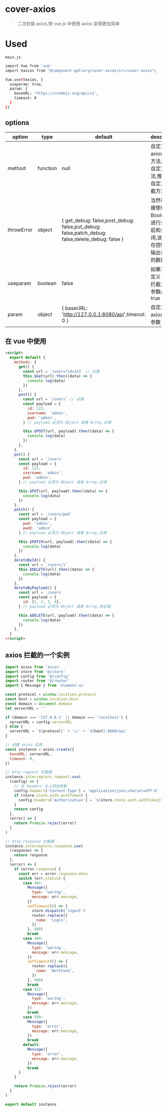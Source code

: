# cover-axios

> 二次封装 axios,使 vue.js 中使用 axios 变得更加简单

# Used

`main.js`

```bash
import Vue from 'vue'
import Vaxios from "@component-gallery/cover-axios/src/cover-axios";

Vue.use(Vaxios, {
  useparam: true,
  param: {
    baseURL: 'https://cnodejs.org/api/v1',
    timeout: 0
  }
})
```

## options

| option     | type     | default                                                                                        | description                                                                          |
| ---------- | -------- | ---------------------------------------------------------------------------------------------- | ------------------------------------------------------------------------------------ |
| method     | function | null                                                                                           | 自定义 axios 拦截方法,如果有自定义的方法,推荐设置自定义的拦截方法                    |
| throwError | object   | { get_debug: false,post_debug: false,put_debug: false,patch_debug: false,delete_debug: false } | 当然可以直接使用 Boolean 值进行全部开启和全部关闭,该作用是在控制台中输出请求到的数据 |
| useparam   | boolean  | false                                                                                          | 如果不想自定义 axios 拦截方法,该参数必须为 true                                      |
| param      | object   | { baseURL: '<http://127.0.0.1:8080/api>',timeout: 0 }                                          | 自定义 axios 拦截参数                                                                |

## 在 vue 中使用

```html
<script>
  export default {
    methods: {
      get() {
        const url = `/users?id=123` // 必填
        this.$Get(url).then((data) => {
          console.log(data)
        })
      },
      post() {
        const url = `/users` // 必填
        const payload = {
          id: 123,
          username: 'admin',
          pwd: 'admin',
        } // payload 必须为 Object 或者 Array,必填

        this.$POST(url, payload).then((data) => {
          console.log(data)
        })
      },
    },
    put() {
      const url = `/users`
      const payload = {
        id: 123,
        username: 'admin',
        pwd: 'admin',
      } // payload 必须为 Object 或者 Array,必填

      this.$PUT(url, payload).then((data) => {
        console.log(data)
      })
    },
    patch() {
      const url = `/users/pwd`
      const payload = {
        pwd: 'admin',
        pwd2: 'admin',
      } // payload 必须为 Object 或者 Array,必填

      this.$PATCH(url, payload).then((data) => {
        console.log(data)
      })
    },
    deleteById() {
      const url = `/users/1`
      this.$DELETE(url).then((data) => {
        console.log(data)
      })
    },
    deleteByPayload() {
      const url = `/users`
      const payload = {
        id: [1, 2, 3, 4],
      } // payload 必须为 Object 或者 Array,非必填

      this.$DELETE(url, payload).then((data) => {
        console.log(data)
      })
    },
  }
</script>
```

## axios 拦截的一个实例

```javascript
import axios from 'axios'
import store from '@/store'
import config from '@/config'
import router from '@/router'
import { Message } from 'element-ui'

const protocol = window.location.protocol
const host = window.location.host
const domain = document.domain
let serverURL = ''

if (domain === '127.0.0.1' || domain === 'localhost') {
  serverURL = config.serverURL
} else {
  serverURL = `${protocol}` + '//' + `${host}:8888/api`
}

// 创建 axios 实例
const instance = axios.create({
  baseURL: serverURL,
  timeout: 0,
})

// http request 拦截器
instance.interceptors.request.use(
  (config) => {
    // 在 headers 头上添加参数
    config.headers['Content-Type'] = 'application/json;charset=UTF-8'
    if (store.state.auth.authToken) {
      config.headers['Authorization'] = `${store.state.auth.authToken}`
    }
    return config
  },
  (error) => {
    return Promise.reject(error)
  }
)

// http response 拦截器
instance.interceptors.response.use(
  (response) => {
    return response
  },
  (error) => {
    if (error.response) {
      const err = error.response.data
      switch (err.status) {
        case 401:
          Message({
            type: 'waring',
            message: err.message,
          })
          setTimeout(() => {
            store.dispatch('logout')
            router.replace({
              name: 'Login',
            })
          }, 500)
          break
        case 404:
          Message({
            type: 'waring',
            message: err.message,
          })
          setTimeout(() => {
            router.replace({
              name: 'NotFound',
            })
          }, 500)
          break
        case 422:
          Message({
            type: 'waring',
            message: err.message,
          })
          break
        case 500:
          Message({
            type: 'error',
            message: err.message,
          })
          break
        default:
          Message({
            type: 'error',
            message: err.message,
          })
          break
      }
    }

    return Promise.reject(error)
  }
)

export default instance
```
